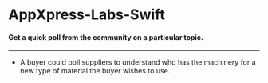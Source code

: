# AppXpress-Labs-Swift
#### Get a quick poll from the community on a particular topic.
---

- A buyer could poll suppliers to understand who has the machinery for a new type of material the buyer wishes to use.


